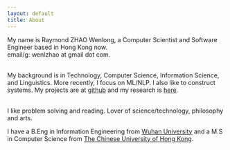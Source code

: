 ```yaml
---
layout: default
title: About
---
```

My name is Raymond ZHAO Wenlong, a Computer Scientist and Software Engineer based in Hong Kong now.  
email/g: wenlzhao at gmail dot com.  
<br> 

My background is in Technology, Computer Science, Information Science, and Linguistics.  More recently, I focus on ML/NLP.  I also like to construct systems.  My projects are at [github](https://github.com/muyun) and my research is [here](http://muyun.github.io/research/).  
<br> 

I like problem solving and reading.  Lover of science/technology, philosophy and arts. 
<br> 


I have a B.Eng in Information Engineering from [Wuhan University](https://www.sciencemag.org/collections/celebrating-125-years-academic-excellence-wuhan-university-1893-2018?fbclid=IwAR0RzFSkpxaI8wk61JDnE7p6SWr7SlKXLyoFHkrg4-iqKGiRyE2gZfaGl8s) and a M.S in Computer Science from [The Chinese University of Hong Kong](http://www.cuhk.edu.hk/english/index.html).    
<br> 
 



